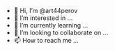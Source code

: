 - 👋 Hi, I’m @art44perov
- 👀 I’m interested in ...
- 🌱 I’m currently learning ...
- 💞️ I’m looking to collaborate on ...
- 📫 How to reach me ...

<!---
art44perov/art44perov is a ✨ special ✨ repository because its `README.md` (this file) appears on your GitHub profile.
You can click the Preview link to take a look at your changes.
--->
